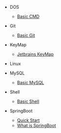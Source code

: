 - DOS
    * [Basic CMD](DOS/basic_cmd)
- Git
    * [Basic Git](Git/basic_git)

- KeyMap
    * [Jetbrains KeyMap](KeyMap/jetbrains_keymap)

- Linux
    
    
- MySQL
    * [Basic MySQL](MySQL/basic_mysql)

- Shell
    * [Basic Shell](Shell/basic_shell)

- SpringBoot
    * [Quick Start](SpringBoot/springboot_start)
    * [What is SpringBoot](SpringBoot/what_is_spring_boot)
